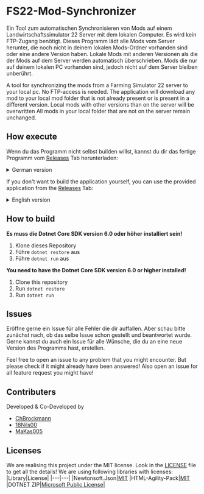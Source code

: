 # FS22-Mod-Synchronizer
Ein Tool zum automatischen Synchronisieren von Mods auf einem Landwirtschaftssimulator 22 Server mit dem lokalen Computer. Es wird kein FTP-Zugang benötigt. Dieses Programm lädt alle Mods vom Server herunter, die noch nicht in deinem lokalen Mods-Ordner vorhanden sind oder eine andere Version haben. Lokale Mods mit anderen Versionen als die der Mods auf dem Server werden automatisch überschrieben. Mods die nur auf deinem lokalen PC vorhanden sind, jedoch nicht auf dem Server bleiben unberührt.

A tool for synchronizing the mods from a Farming Simulator 22 server to your local pc. No FTP-access is needed. The application will download any mod to your local mod folder that is not already present or is present in a different version. Local mods with other versions than on the server will be overwritten All mods in your local folder that are not on the server remain unchanged.

## How execute
Wenn du das Programm nicht selbst builden willst, kannst du dir das fertige Programm vom [Releases](https://github.com/ChBrockmann/FS22-Mod-Synchronizer/releases) Tab herunterladen:

<details>
<summary>German version</summary>
<p>

1. Lade dir die neuste Version des `FS22-Mod-Synchronizers` herunter und entpacke die ZIP-Datei. Die Anwendung muss nicht installiert werden.
2. Nutze eine Konsole deiner Wahl (z.B. cmd, Windows Power Shell, Windows Terminal) und navigiere zum Verzeichnis der entpackten Datei.
3. Führe den `LS-Mod-Synchronizer` mit dem Befehl `./LS-Mod-Synchronizer.exe` aus.
4. Beim ersten Start des Programmes existiert noch keine Konfigdatei. Dies wird durch `"No Config found. Created an example configuration!"` angezeigt.
5. Schließe das Programm und navigiere zur `config.json` Datei in Ordner der entpackten ZIP-Datei. Öffne die `config.json` mit einem Editor deiner Wahl.
6. Ändere die ServerURL zur IP und Port deines Farming Simulator 22 servers. **Es ist wichtig dass das Format übereinstimmt!** Wenn deine IP `12.34.56.78:9999` ist, muss in der Konfiguration `http://12.34.56.78:9999/` eingetragen werden, **wichtig ist das `http://` am Anfang und `/` am Ende!**
7. Der ModFolderPath sollte bereits richtig eingestellt sein. Ist der angezeigte Pfad nicht der deines Mod-Ordners, ändere den Pfad darauf ab. **Es ist wichtig, dass die Ordner mit einem doppelten `\\` getrennt werden. Einfache `\` beschädigen die Konfiguration!**
8. Speichere die `config.json` Datei ab.
9.  Nutze eine Konsole um den `LS-Mod-Synchronizer.exe` erneut auszuführen. Das Programm wird jetzt alle fehlenden Mods und Mods mit einer anderen Version vom Server in deinen Mods-Ordner herunterladen. 

</p>
</details>

If you don't want to build the application yourself, you can use the provided application from the [Releases](https://github.com/ChBrockmann/FS22-Mod-Synchronizer/releases) Tab:

<details>
<summary>English version</summary>
<p>

1. Download and unzip the latest version of the `FS22-Mod-Synchronizer`. The application does not need to be installed.
2. Use a console of your choice (e.g. cmd, Windows Power Shell, Windows Terminal) and navigate to the directory of the unzipped file.
3. Run `LS-Mod-Synchronizer` with the `./LS-Mod-Synchronizer.exe` command.
4. When first running the application, there will be no config file. This is stated by `"No Config found. Created an example configuration!"`
5. Close the application, and navigate to `config.json` in the directory of the uzipped file. Open the `config.json` with an editor of your choice.
6. Change the ServerUrl to the IP and Port of your Farming Simulator 22 server. **It is important that the format matches!** If your IP is `12.34.56.78:9999`, config needs to be `http://12.34.56.78:9999/`, **including `http://` at the beginning and `/` at the end!**
7. ModFolderPath should be preconfigured correctly. If the displayed path is not the path to your mods-Folder, change the path accordingly. **It is important to use double `\\` as seperators! Singe `\` will corrupt the configuration** 
8. Safe the `config.json` file.
9. Use a console to run `LS-Mod-Synchronizer.exe` again. The application will now download all missing mods or mods with different version to your local mods folder.

</p>
</details>




## How to build 

**Es muss die Dotnet Core SDK version 6.0 oder höher installiert sein!**
1. Klone dieses Repository
2. Führe `dotnet restore` aus
3. Führe `dotnet run` aus

**You need to have the Dotnet Core SDK version 6.0 or higher installed!**
1. Clone this repository
2. Run `dotnet restore`
3. Run `dotnet run`

## Issues
Eröffne gerne ein Issue für alle Fehler die dir auffallen. Aber schau bitte zunächst nach, ob das selbe Issue schon gestellt und beantwortet wurde. Gerne kannst du auch ein Issue für alle Wünsche, die du an eine neue Version des Programms hast, erstellen. 

Feel free to open an issue to any problem that you might encounter. But please check if it might already have been answered!
Also open an issue for all feature request you might have!

## Contributers
Developed & Co-Developed by 
 - [ChBrockmann](https://github.com/ChBrockmann)
 - [18Nils00](https://github.com/18nils00)
 - [MaKas005](https://github.com/MaKas005)

## Licenses
We are realising this project under the MIT license. Look in the [LICENSE](LICENSE) file to get all the details!
We are using following libraries with licenses:
|Library|License|
|---|---|
|Newtonsoft.Json|[MIT](https://github.com/JamesNK/Newtonsoft.Json/blob/master/LICENSE.md)
|HTML-Agility-Pack|[MIT](https://github.com/zzzprojects/html-agility-pack/blob/master/LICENSE)
|DOTNET ZIP|[Microsoft Public License](https://github.com/haf/DotNetZip.Semverd/blob/master/LICENSE)|